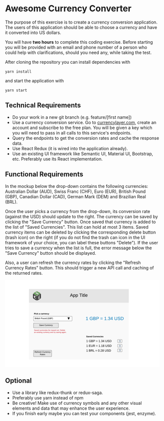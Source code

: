 # Awesome Currency Converter

The purpose of this exercise is to create a currency conversion application. The users of this application should be able to choose a currency and have it converted into US dollars.

You will have **two hours** to complete this coding exercise. Before starting you will be provided with an email and phone number of a person who could help with clarifications, should you need any, while taking the test.

After cloning the repository you can install dependencies with
```
yarn install
```
and start the application with
```
yarn start
```


## Technical Requirements

* Do your work in a new git branch (e.g. feature/[first name])
* Use a currency conversion service. Go to <a href='https://currencylayer.com/' target='_blank'>currencylayer.com</a>, create an account and subscribe to the free plan. You will be given a key which you will need to pass in all calls to this service's endpoints.
* Query the endpoints to get the conversion rates and cache the response data. 
* Use React Redux (it is wired into the application already).
* Use an existing UI framework like Semantic UI, Material UI, Bootstrap, etc. Preferably use its React implementation.

## Functional Requirements
In the mockup below the drop-down contains the following currencies: Australian Dollar (AUD), Swiss Franc (CHF), Euro (EUR), British Pound (GBP), Canadian Dollar (CAD), German Mark (DEM) and Brazilian Real (BRL).

Once the user picks a currency from the drop-down, its conversion rate (against the USD) should update to the right. The currency can be saved by clicking the "Save Currency" button. Once saved that currency is added to the list of "Saved Currencies". This list can hold at most 3 items. Saved currency items can be deleted by clicking the corresponding delete button (trash icon) on the right (if you do not find the trash can icon in the UI framework of your choice, you can  label these buttons "Delete"). If the user tries to save a currency when the list is full, the error message below the "Save Currency" button should be displayed.

Also, a user can refresh the currency rates by clicking the "Refresh Currency Rates" button. This should trigger a new API call and caching of the returned rates.

![UI Mockup](./docs/Currency%20Converter%20Mockup.png "UI Mockup")


## Optional
* Use a library like redux-thunk or redux-saga.
* Preferably use yarn instead of npm
* Be creative! Make use of currency symbols and any other visual elements and data that may enhance the user experience.
* If you finish early maybe you can test your components (jest, enzyme).